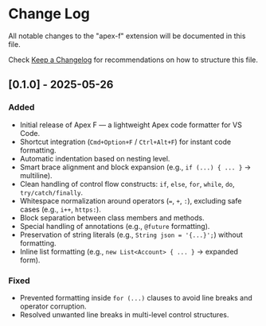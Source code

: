 # Change Log

All notable changes to the "apex-f" extension will be documented in this file.

Check [Keep a Changelog](http://keepachangelog.com/) for recommendations on how to structure this file.

## [0.1.0] - 2025-05-26
### Added
- Initial release of Apex F — a lightweight Apex code formatter for VS Code.
- Shortcut integration (`Cmd+Option+F` / `Ctrl+Alt+F`) for instant code formatting.
- Automatic indentation based on nesting level.
- Smart brace alignment and block expansion (e.g., `if (...) { ... }` → multiline).
- Clean handling of control flow constructs: `if`, `else`, `for`, `while`, `do`, `try/catch/finally`.
- Whitespace normalization around operators (`=`, `+`, `:`), excluding safe cases (e.g., `i++`, `https:`).
- Block separation between class members and methods.
- Special handling of annotations (e.g., `@future` formatting).
- Preservation of string literals (e.g., `String json = '{...}';`) without formatting.
- Inline list formatting (e.g., `new List<Account> { ... }` → expanded form).

### Fixed
- Prevented formatting inside `for (...)` clauses to avoid line breaks and operator corruption.
- Resolved unwanted line breaks in multi-level control structures.